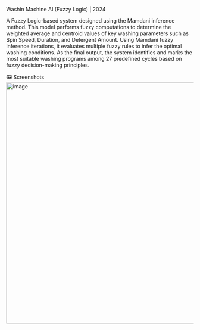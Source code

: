 Washin Machine AI (Fuzzy Logic) | 2024

A Fuzzy Logic-based system designed using the Mamdani inference method.
This model performs fuzzy computations to determine the weighted average and centroid values of key washing parameters such as Spin Speed, Duration, and Detergent Amount.
Using Mamdani fuzzy inference iterations, it evaluates multiple fuzzy rules to infer the optimal washing conditions.
As the final output, the system identifies and marks the most suitable washing programs among 27 predefined cycles based on fuzzy decision-making principles.

🖼 Screenshots
<img width="1245" height="647" alt="image" src="https://github.com/user-attachments/assets/e444d016-2d44-446b-a4bf-c151396f504a" />

